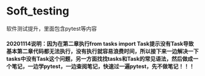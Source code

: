 # Soft_testing
软件测试提升，里面包含pytest等内容

#### 20201114说明：因为在第二章执行from tasks import Task提示没有Task导致基本第二章代码都无法执行，没有执行就容易浪费时间，所以接下来一边解决一下tasks中没有Task这个问题，另一方面找找tasks和Task的常见语法，然后做成一个笔记，一边学pytest，一边查阅笔记，快速过一遍pytest，先不做笔记！！！



